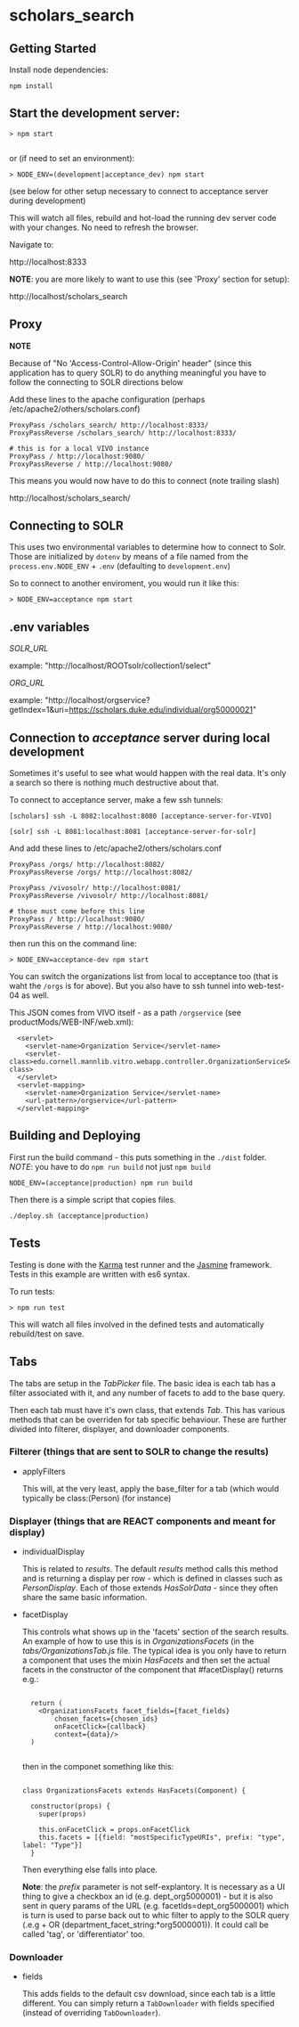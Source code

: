 # scholars_search

## Getting Started
Install node dependencies:

    npm install

## Start the development server:

  ```
  > npm start
    
  ```

  or (if need to set an environment):

  ```
  > NODE_ENV=(development|acceptance_dev) npm start

  ```

(see below for other setup necessary to connect to acceptance server during development)

This will watch all files, rebuild and hot-load the running dev server code with your changes. No need to refresh the browser.

Navigate to:  

  http://localhost:8333


**NOTE**: you are more likely to want to use this (see 'Proxy' section for setup):

  http://localhost/scholars_search

## Proxy


  **NOTE**

  Because of "No 'Access-Control-Allow-Origin' header" (since this application has to query SOLR) to do anything meaningful
  you have to follow the connecting to SOLR directions below

  Add these lines to the apache configuration (perhaps /etc/apache2/others/scholars.conf)

  ```
  ProxyPass /scholars_search/ http://localhost:8333/
  ProxyPassReverse /scholars_search/ http://localhost:8333/

  # this is for a local VIVO instance
  ProxyPass / http://localhost:9080/
  ProxyPassReverse / http://localhost:9080/

  ```

  This means you would now have to do this to connect (note trailing slash)

  http://localhost/scholars_search/


## Connecting to SOLR

  This uses two environmental variables to determine how to connect to Solr.  Those are initialized by `dotenv` by means
  of a file named from the `process.env.NODE_ENV` + `.env` (defaulting to `development.env`)  

  So to connect to another enviroment, you would run it like this:

  ```
  > NODE_ENV=acceptance npm start

  ```

## .env variables

    
  *SOLR_URL*
  
  example: "http://localhost/ROOTsolr/collection1/select"
  
  *ORG_URL*
  
  example: "http://localhost/orgservice?getIndex=1&uri=https://scholars.duke.edu/individual/org50000021"


## Connection to *acceptance* server during local development

Sometimes it's useful to see what would happen with the real data.  It's only a search so there is nothing
much destructive about that.

To connect to acceptance server, make a few ssh tunnels:

  ```
  [scholars] ssh -L 8082:localhost:8080 [acceptance-server-for-VIVO]

  [solr] ssh -L 8081:localhost:8081 [acceptance-server-for-solr]

  ```

And add these lines to /etc/apache2/others/scholars.conf


  ```
  ProxyPass /orgs/ http://localhost:8082/
  ProxyPassReverse /orgs/ http://localhost:8082/

  ProxyPass /vivosolr/ http://localhost:8081/
  ProxyPassReverse /vivosolr/ http://localhost:8081/

  # those must come before this line
  ProxyPass / http://localhost:9080/
  ProxyPassReverse / http://localhost:9080/

  ```

then run this on the command line:

  ```
  > NODE_ENV=acceptance-dev npm start
  
  ```

You can switch the organizations list from local to acceptance too (that is waht the `/orgs` is for above).  But you also
have to ssh tunnel into web-test-04 as well.

This JSON comes from VIVO itself - as a path `/orgservice` (see productMods/WEB-INF/web.xml):

```
  <servlet>
    <servlet-name>Organization Service</servlet-name>
    <servlet-class>edu.cornell.mannlib.vitro.webapp.controller.OrganizationServiceServlet</servlet-class>
  </servlet>
  <servlet-mapping>
    <servlet-name>Organization Service</servlet-name>
    <url-pattern>/orgservice</url-pattern>
  </servlet-mapping>

```

## Building and Deploying

  First run the build command - this puts something in the `./dist` folder.  *NOTE*: you have to do `npm run build` not just `npm build`
  
  ```
  NODE_ENV=(acceptance|production) npm run build
  
  ```

  Then there is a simple script that copies files.
  ```
  ./deploy.sh (acceptance|production)
  
  ```

## Tests
Testing is done with the [Karma]() test runner and the [Jasmine]() framework. Tests in this example are written with es6 syntax.

To run tests:

  ```
  > npm run test

  ```

This will watch all files involved in the defined tests and automatically rebuild/test on save.


## Tabs

The tabs are setup in the *TabPicker* file.  The basic idea is each tab has a filter associated with it, and 
any number of facets to add to the base query.


Then each tab must have it's own class, that extends *Tab*.  This has various methods that can be overriden for
tab specific behaviour.  These are further divided into filterer, displayer, and downloader components.


### Filterer (things that are sent to SOLR to change the results)

* applyFilters

  This will, at the very least, apply the base_filter for a tab (which would typically be class:(Person) (for instance)


### Displayer (things that are REACT components  and meant for display)

* individualDisplay

  This is related to *results*.  The default *results* method calls this method and is returning a display per row - 
  which is defined in classes such as *PersonDisplay*.  Each of those extends *HasSolrData* - since they often share 
  the same basic information.

* facetDisplay
  
  This controls what shows up in the 'facets' section of the search results.  An example of how to use this is in 
  *OrganizationsFacets* (in the *tabs/OrganizationsTab.js* file.  The typical idea is you only have to return a 
  component that uses the mixin *HasFacets* and then set the actual facets in the constructor of the component 
  that #facetDisplay() returns e.g.:


  ```

    return (
      <OrganizationsFacets facet_fields={facet_fields} 
          chosen_facets={chosen_ids} 
          onFacetClick={callback} 
          context={data}/>      
    )
 
  
  ```
  
  then in the componet something like this:

  
  ```
  
  class OrganizationsFacets extends HasFacets(Component) {

    constructor(props) {
      super(props)
    
      this.onFacetClick = props.onFacetClick
      this.facets = [{field: "mostSpecificTypeURIs", prefix: "type", label: "Type"}]
    }

  ```

  Then everything else falls into place.  

  **Note**: the *prefix* parameter is not self-explantory.  It is necessary
  as a UI thing to give a checkbox an id (e.g. dept\_org5000001) - but it is also sent in 
  query params of the URL (e.g. facetIds=dept\_org5000001) which is turn is used to parse 
  back out to whic filter to apply to the SOLR query 
  (.e.g + OR (department\_facet\_string:\*org5000001)). It could call be called 'tag', 
  or 'differentiator' too.  
 

### Downloader

* fields

  This adds fields to the default csv download, since each tab is a little different.  You can simply return a 
  `TabDownloader` with fields specified (instead of overriding `TabDownloader`).

 
